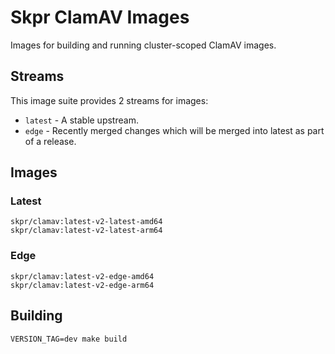 # Skpr ClamAV Images

Images for building and running cluster-scoped ClamAV images.

## Streams

This image suite provides 2 streams for images:

- `latest` - A stable upstream.
- `edge` - Recently merged changes which will be merged into latest as part of a release.

## Images

### Latest

```
skpr/clamav:latest-v2-latest-amd64
skpr/clamav:latest-v2-latest-arm64
```

### Edge

```
skpr/clamav:latest-v2-edge-amd64
skpr/clamav:latest-v2-edge-arm64
```

## Building

```
VERSION_TAG=dev make build
```